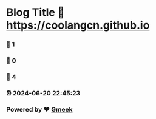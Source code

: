 # Blog Title :link: https://coolangcn.github.io 
### :page_facing_up: [1](https://coolangcn.github.io/tag.html) 
### :speech_balloon: 0 
### :hibiscus: 4 
### :alarm_clock: 2024-06-20 22:45:23 
### Powered by :heart: [Gmeek](https://github.com/Meekdai/Gmeek)
